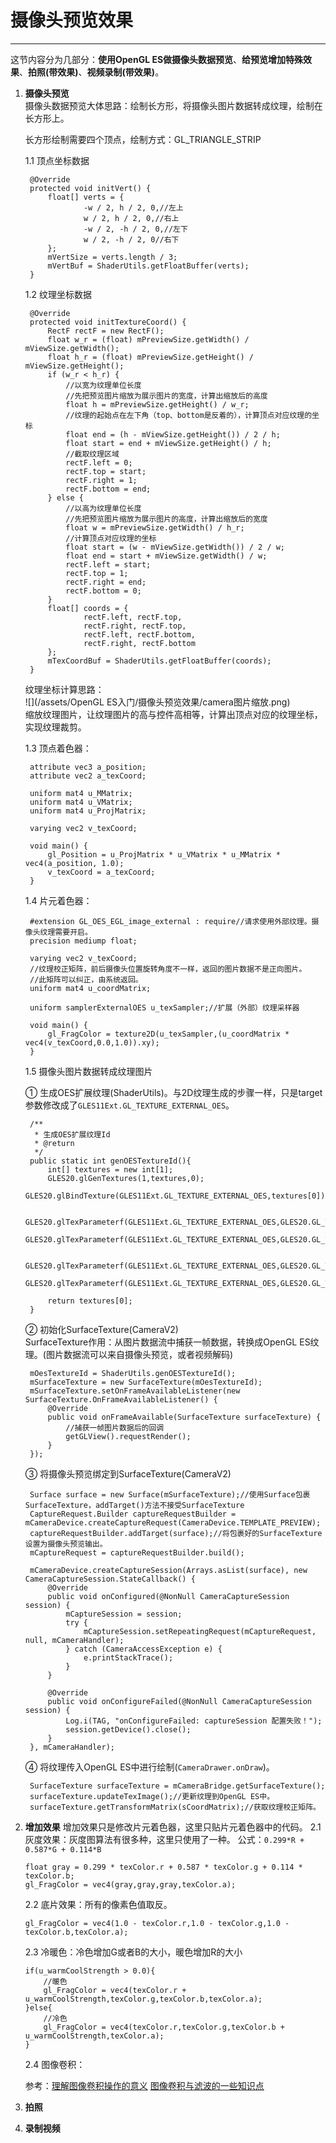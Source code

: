 # 摄像头预览效果

---

这节内容分为几部分：**使用OpenGL ES做摄像头数据预览**、**给预览增加特殊效果**、**拍照\(带效果\)**、**视频录制\(带效果\)**。

1. **摄像头预览**  
    摄像头数据预览大体思路：绘制长方形，将摄像头图片数据转成纹理，绘制在长方形上。

   长方形绘制需要四个顶点，绘制方式：GL\_TRIANGLE\_STRIP

   1.1 顶点坐标数据

   ```
    @Override
    protected void initVert() {
        float[] verts = {
                -w / 2, h / 2, 0,//左上
                w / 2, h / 2, 0,//右上
                -w / 2, -h / 2, 0,//左下
                w / 2, -h / 2, 0//右下
        };
        mVertSize = verts.length / 3;
        mVertBuf = ShaderUtils.getFloatBuffer(verts);
    }
   ```

   1.2 纹理坐标数据

   ```
    @Override
    protected void initTextureCoord() {
        RectF rectF = new RectF();
        float w_r = (float) mPreviewSize.getWidth() / mViewSize.getWidth();
        float h_r = (float) mPreviewSize.getHeight() / mViewSize.getHeight();
        if (w_r < h_r) {
            //以宽为纹理单位长度
            //先把预览图片缩放为展示图片的宽度，计算出缩放后的高度
            float h = mPreviewSize.getHeight() / w_r;
            //纹理的起始点在左下角（top、bottom是反着的），计算顶点对应纹理的坐标
            float end = (h - mViewSize.getHeight()) / 2 / h;
            float start = end + mViewSize.getHeight() / h;
            //截取纹理区域
            rectF.left = 0;
            rectF.top = start;
            rectF.right = 1;
            rectF.bottom = end;
        } else {
            //以高为纹理单位长度
            //先把预览图片缩放为展示图片的高度，计算出缩放后的宽度
            float w = mPreviewSize.getWidth() / h_r;
            //计算顶点对应纹理的坐标
            float start = (w - mViewSize.getWidth()) / 2 / w;
            float end = start + mViewSize.getWidth() / w;
            rectF.left = start;
            rectF.top = 1;
            rectF.right = end;
            rectF.bottom = 0;
        }
        float[] coords = {
                rectF.left, rectF.top,
                rectF.right, rectF.top,
                rectF.left, rectF.bottom,
                rectF.right, rectF.bottom
        };
        mTexCoordBuf = ShaderUtils.getFloatBuffer(coords);
    }
   ```

   纹理坐标计算思路：  
    ![](/assets/OpenGL ES入门/摄像头预览效果/camera图片缩放.png)  
    缩放纹理图片，让纹理图片的高与控件高相等，计算出顶点对应的纹理坐标，实现纹理裁剪。

   1.3 顶点着色器：

   ```
    attribute vec3 a_position;
    attribute vec2 a_texCoord;

    uniform mat4 u_MMatrix;
    uniform mat4 u_VMatrix;
    uniform mat4 u_ProjMatrix;

    varying vec2 v_texCoord;

    void main() {
        gl_Position = u_ProjMatrix * u_VMatrix * u_MMatrix * vec4(a_position, 1.0);
        v_texCoord = a_texCoord;
    }
   ```

   1.4 片元着色器：

   ```
    #extension GL_OES_EGL_image_external : require//请求使用外部纹理。摄像头纹理需要开启。
    precision mediump float;

    varying vec2 v_texCoord;
    //纹理校正矩阵，前后摄像头位置旋转角度不一样，返回的图片数据不是正向图片。
    //此矩阵可以纠正，由系统返回。
    uniform mat4 u_coordMatrix;

    uniform samplerExternalOES u_texSampler;//扩展（外部）纹理采样器

    void main() {
        gl_FragColor = texture2D(u_texSampler,(u_coordMatrix * vec4(v_texCoord,0.0,1.0)).xy);
    }
   ```

   1.5 摄像头图片数据转成纹理图片  
    
    ① 生成OES扩展纹理\(ShaderUtils\)。与2D纹理生成的步骤一样，只是target参数修改成了`GLES11Ext.GL_TEXTURE_EXTERNAL_OES`。

   ```
    /**
     * 生成OES扩展纹理Id
     * @return
     */
    public static int genOESTextureId(){
        int[] textures = new int[1];
        GLES20.glGenTextures(1,textures,0);
        GLES20.glBindTexture(GLES11Ext.GL_TEXTURE_EXTERNAL_OES,textures[0]);

        GLES20.glTexParameterf(GLES11Ext.GL_TEXTURE_EXTERNAL_OES,GLES20.GL_TEXTURE_MIN_FILTER,GLES20.GL_NEAREST);
        GLES20.glTexParameterf(GLES11Ext.GL_TEXTURE_EXTERNAL_OES,GLES20.GL_TEXTURE_MAG_FILTER,GLES20.GL_LINEAR);

        GLES20.glTexParameterf(GLES11Ext.GL_TEXTURE_EXTERNAL_OES,GLES20.GL_TEXTURE_WRAP_S,GLES20.GL_CLAMP_TO_EDGE);
        GLES20.glTexParameterf(GLES11Ext.GL_TEXTURE_EXTERNAL_OES,GLES20.GL_TEXTURE_WRAP_T,GLES20.GL_CLAMP_TO_EDGE);

        return textures[0];
    }
   ```

   ② 初始化SurfaceTexture\(CameraV2\)  
    SurfaceTexture作用：从图片数据流中捕获一帧数据，转换成OpenGL ES纹理。\(图片数据流可以来自摄像头预览，或者视频解码\)

   ```
    mOesTextureId = ShaderUtils.genOESTextureId();
    mSurfaceTexture = new SurfaceTexture(mOesTextureId);
    mSurfaceTexture.setOnFrameAvailableListener(new SurfaceTexture.OnFrameAvailableListener() {
        @Override
        public void onFrameAvailable(SurfaceTexture surfaceTexture) {
            //捕获一帧图片数据后的回调
            getGLView().requestRender();
        }
    });
   ```

   ③ 将摄像头预览绑定到SurfaceTexture\(CameraV2\)

   ```
    Surface surface = new Surface(mSurfaceTexture);//使用Surface包裹SurfaceTexture，addTarget()方法不接受SurfaceTexture
    CaptureRequest.Builder captureRequestBuilder = mCameraDevice.createCaptureRequest(CameraDevice.TEMPLATE_PREVIEW);
    captureRequestBuilder.addTarget(surface);//将包裹好的SurfaceTexture设置为摄像头预览输出。
    mCaptureRequest = captureRequestBuilder.build();

    mCameraDevice.createCaptureSession(Arrays.asList(surface), new CameraCaptureSession.StateCallback() {
        @Override
        public void onConfigured(@NonNull CameraCaptureSession session) {
            mCaptureSession = session;
            try {
                mCaptureSession.setRepeatingRequest(mCaptureRequest, null, mCameraHandler);
            } catch (CameraAccessException e) {
                e.printStackTrace();
            }
        }

        @Override
        public void onConfigureFailed(@NonNull CameraCaptureSession session) {
            Log.i(TAG, "onConfigureFailed: captureSession 配置失败！");
            session.getDevice().close();
        }
    }, mCameraHandler);
   ```

   ④ 将纹理传入OpenGL ES中进行绘制(`CameraDrawer.onDraw`)。

   ```
    SurfaceTexture surfaceTexture = mCameraBridge.getSurfaceTexture();
    surfaceTexture.updateTexImage();//更新纹理到OpenGL ES中。
    surfaceTexture.getTransformMatrix(sCoordMatrix);//获取纹理校正矩阵。
   ```

2. **增加效果**
    增加效果只是修改片元着色器，这里只贴片元着色器中的代码。
    2.1 灰度效果：灰度图算法有很多种，这里只使用了一种。
    公式：`0.299*R + 0.587*G + 0.114*B`
    ```
    float gray = 0.299 * texColor.r + 0.587 * texColor.g + 0.114 * texColor.b;
	gl_FragColor = vec4(gray,gray,gray,texColor.a);
    ```
    2.2 底片效果：所有的像素色值取反。
    ```
    gl_FragColor = vec4(1.0 - texColor.r,1.0 - texColor.g,1.0 - texColor.b,texColor.a);
    ```
    2.3 冷暖色：冷色增加G或者B的大小，暖色增加R的大小
    ```
    if(u_warmCoolStrength > 0.0){
	    //暖色
	    gl_FragColor = vec4(texColor.r + u_warmCoolStrength,texColor.g,texColor.b,texColor.a);
	}else{
	    //冷色
	    gl_FragColor = vec4(texColor.r,texColor.g,texColor.b + u_warmCoolStrength,texColor.a);
	}
    ```
    2.4 图像卷积：
    
    参考：[理解图像卷积操作的意义](http://blog.csdn.net/chaipp0607/article/details/72236892)
    [图像卷积与滤波的一些知识点](http://blog.csdn.net/zouxy09/article/details/49080029)
3. **拍照**

4. **录制视频**



